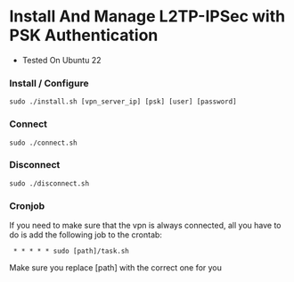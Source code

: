 # Install And Manage L2TP-IPSec with PSK Authentication

* Tested On Ubuntu 22

### Install / Configure
~~~shell
sudo ./install.sh [vpn_server_ip] [psk] [user] [password]
~~~

### Connect
~~~shell
sudo ./connect.sh
~~~

### Disconnect
~~~shell
sudo ./disconnect.sh
~~~


### Cronjob
If you need to make sure that the vpn is always connected, all you have to do is add the following job to the crontab:
~~~
 * * * * * sudo [path]/task.sh
~~~
Make sure you replace [path] with the correct one for you
